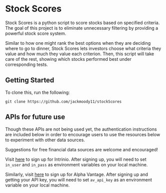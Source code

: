 # Stock Scores

Stock Scores is a python script to score stocks based
on specified criteria. The goal of this project is to
eliminate unnecessary filtering by providing a powerful
stock score system.

Similar to how one might rank the best options when they
are deciding where to go to dinner, Stock Scores lets investors
choose what criteria they value and how much they value each
criterion. Then, this script will take care of the rest, showing
which stocks performed best under corresponding tests.

## Getting Started

To clone this, run the following:

```git clone https://github.com/jackmoody11/stockScores```


## APIs for future use
Though these APIs are not being used yet, the authentication
instructions are included below in order to encourage users
to use the resources below to experiment with other data sources.

Suggestions for free financial data sources are welcome and
encouraged!

Visit [here](https://intrinio.com/signup) to sign up for Intrinio.
After signing up, you will need to set `in_user` and `in_pass` as
environment variables on your local machine.

Similarly, visit [here](https://www.alphavantage.co) to sign up for
Alpha Vantage. After signing up and getting your API key, you will
need to set `av_api_key` as an environment variable on your local
machine.
